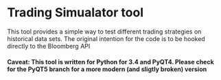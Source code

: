 # Trading Simualator tool

This tool provides a simple way to test different trading strategies on historical data sets. The original intention for the code is to be hooked directly to the Bloomberg API

#### Caveat: This tool is written for Python for 3.4 and PyQT4. Please check for the PyQT5 branch for a more modern (and sligtly broken) version


